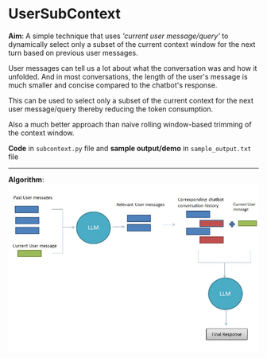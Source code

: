 # UserSubContext

**Aim**: 
A simple technique that uses _'current user message/query'_ to dynamically select only a subset of the current context window for the next turn based on previous user messages.

User messages can tell us a lot about what the conversation was and how it unfolded. And in most conversations, the length of the user's message is much smaller and concise compared to the chatbot's response.

This can be used to select only a subset of the current context for the next user message/query thereby reducing the token consumption.

Also a much better approach than naive rolling window-based trimming of the context window.

**Code** in `subcontext.py` file and **sample output/demo** in `sample_output.txt` file

---

**Algorithm**:
![AlgoPic](https://github.com/Sharan-Babu/UserSubContext/blob/main/usersubcontext_flow.JPG)
